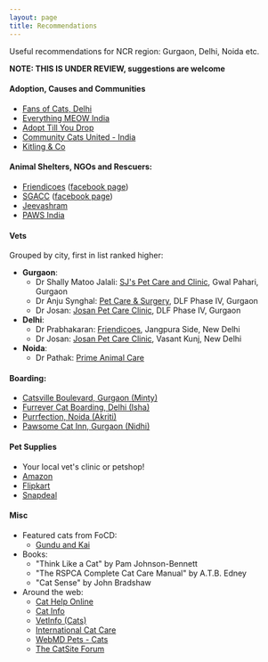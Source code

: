 ```yaml
---
layout: page
title: Recommendations
---
```


Useful recommendations for NCR region: Gurgaon, Delhi, Noida etc.

**NOTE: THIS IS UNDER REVIEW, suggestions are welcome**

#### Adoption, Causes and Communities

- [Fans of Cats, Delhi](https://www.facebook.com/groups/850715891625822/about/)
- [Everything MEOW India](https://www.facebook.com/everythingmeow.india/)
- [Adopt Till You Drop](https://www.facebook.com/adoptillyoudrop/)
- [Community Cats United - India](https://www.facebook.com/CommunityCatsUnitedIndia/)
- [Kitling & Co](https://www.facebook.com/KitlingAndCo/)

#### Animal Shelters, NGOs and Rescuers:
- [Friendicoes](https://friendicoes.org/) ([facebook page](https://www.facebook.com/friendicoesindia/))
- [SGACC](http://www.sanjaygandhianimalcarecentre.org/) ([facebook page](https://www.facebook.com/sanjay.gandhiACC/))
- [Jeevashram](http://jeevashram.org/)
- [PAWS India](http://www.pawsindia.org/)

#### Vets

Grouped by city, first in list ranked higher:
- **Gurgaon**:
  - Dr Shally Matoo Jalali: [SJ's Pet Care and Clinic](http://sjspetcare.com), Gwal Pahari, Gurgaon
  - Dr Anju Synghal: [Pet Care & Surgery](http://www.petcareandsurgery.com/), DLF Phase IV, Gurgaon
  - Dr Josan: [Josan Pet Care Clinic](http://www.jpcvet.com), DLF Phase IV, Gurgaon
- **Delhi**:
  - Dr Prabhakaran: [Friendicoes](https://friendicoes.org/#contact), Jangpura Side, New Delhi
  - Dr Josan: [Josan Pet Care Clinic](http://www.jpcvet.com), Vasant Kunj, New Delhi
- **Noida**:
  - Dr Pathak: [Prime Animal Care](https://www.facebook.com/primeanimalcarenoida/)

#### Boarding:
- [Catsville Boulevard, Gurgaon (Minty)](https://www.facebook.com/thecatsvilleboulevardboarding/)
- [Furrever Cat Boarding, Delhi (Isha)](https://www.facebook.com/furreverbyisha/)
- [Purrfection, Noida (Akriti)](https://www.facebook.com/purrfectionIndia/)
- [Pawsome Cat Inn, Gurgaon (Nidhi)](https://www.facebook.com/pawsomecatinn/)

#### Pet Supplies

- Your local vet's clinic or petshop!
- [Amazon](https://www.amazon.in/Cats-Supplies/b/ref=sv_petsupplies_2?ie=UTF8&node=4771341031)
- [Flipkart](https://www.flipkart.com/pets-store)
- [Snapdeal](https://www.snapdeal.com/products/cat-supplies)

#### Misc

- Featured cats from FoCD:
  - [Gundu and Kai](http://www.ranjanmatthew.com/category/gundu-and-kai/)
- Books:
  - "Think Like a Cat" by Pam Johnson-Bennett
  - "The RSPCA Complete Cat Care Manual" by A.T.B. Edney
  - "Cat Sense" by John Bradshaw
- Around the web:
  - [Cat Help Online](http://www.cathelp-online.com)
  - [Cat Info](https://catinfo.org/)
  - [VetInfo (Cats)](https://www.vetinfo.com/category/cats/)
  - [International Cat Care](https://icatcare.org/)
  - [WebMD Pets - Cats](https://www.webmd.com/pets/cats/default.htm)
  - [The CatSite Forum](https://thecatsite.com/forums/)
